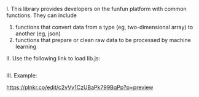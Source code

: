 I. This library provides developers on the funfun platform with common functions. They can include

  1. functions that convert data from a type (eg, two-dimensional array) to another (eg, json)
  2. functions that prepare or clean raw data to be processed by machine learning


II. Use the following link to load lib.js:

<pre><script src="https://cdn.rawgit.com/chengtie/funfunlib/master/lib.js"></script></pre>


III. Example:

https://plnkr.co/edit/c2vVv1CzUBaPk799BqPp?p=preview
